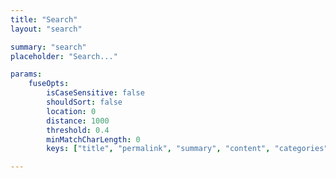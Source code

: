 ```yaml
---
title: "Search" 
layout: "search" 

summary: "search"
placeholder: "Search..."

params:
    fuseOpts:
        isCaseSensitive: false
        shouldSort: false
        location: 0
        distance: 1000
        threshold: 0.4
        minMatchCharLength: 0
        keys: ["title", "permalink", "summary", "content", "categories", "tags", "author"]

---
```


